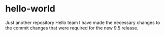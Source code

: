 # hello-world
Just another repository
Hello team I have made the necessary changes to the commit changes that were required for the new 9.5 release.
